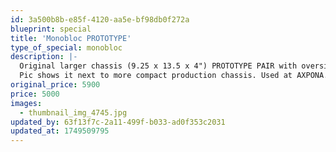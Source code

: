 ```yaml
---
id: 3a500b8b-e85f-4120-aa5e-bf98db0f272a
blueprint: special
title: 'Monobloc PROTOTYPE'
type_of_special: monobloc
description: |-
  Original larger chassis (9.25 x 13.5 x 4") PROTOTYPE PAIR with oversized 1200W power supplies!
  Pic shows it next to more compact production chassis. Used at AXPONA. 11.8lbs instead of 6.6lbs each. Same 500w/ch/4ohms of course. 2-3 pairs available only...inc review pair!
original_price: 5900
price: 5000
images:
  - thumbnail_img_4745.jpg
updated_by: 63f13f7c-2a11-499f-b033-ad0f353c2031
updated_at: 1749509795
---
```

